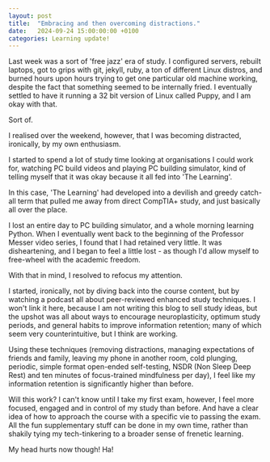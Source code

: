 ```yaml
---
layout: post
title:  "Embracing and then overcoming distractions."
date:   2024-09-24 15:00:00:00 +0100
categories: Learning update!
---
```


Last week was a sort of 'free jazz' era of study. I configured servers, rebuilt laptops, got to grips with git, jekyll, ruby, a ton of
different Linux distros, and burned hours upon hours trying to get one particular old machine working, despite the fact that something
seemed to be internally fried. I eventually settled to have it running a 32 bit version of Linux called Puppy, and I am okay with that.

Sort of.

I realised over the weekend, however, that I was becoming distracted, ironically, by my own enthusiasm.

I started to spend a lot of study time looking at organisations I could work for, watching PC build videos and playing PC building simulator,
kind of telling myself that it was okay because it all fed into 'The Learning'.

In this case, 'The Learning' had developed into a devilish and greedy catch-all term that pulled me away from direct CompTIA+ study, and just 
basically all over the place. 

I lost an entire day to PC building simulator, and a whole morning learning Python. When I eventually went back to the beginning of the 
Professor Messer video series, I found that I had retained very little. It was disheartening, and I began to feel a little lost - as though
I'd allow myself to free-wheel with the academic freedom.

With that in mind, I resolved to refocus my attention.

I started, ironically, not by diving back into the course content, but by watching a podcast all about peer-reviewed enhanced study techniques.
I won't link it here, because I am not writing this blog to sell study ideas, but the upshot was all about ways to encourage neuroplasticity,
optimum study periods, and general habits to improve information retention; many of which seem very counterintuitive, but I think are working.

Using these techniques (removing distractions, managing expectations of friends and family, leaving my phone in another room, 
cold plunging, periodic, simple format open-ended self-testing, NSDR (Non Sleep Deep Rest) and ten minutes of focus-trained mindfulness per day), 
I feel like my information retention is significantly higher than before.

Will this work? I can't know until I take my first exam, however, I feel more focused, engaged and in control of my study than before. And have
a clear idea of how to approach the course with a specific vie to passing the exam. All the fun supplementary stuff can be done in my own time, 
rather than shakily tying my tech-tinkering to a broader sense of frenetic learning.

My head hurts now though! Ha!